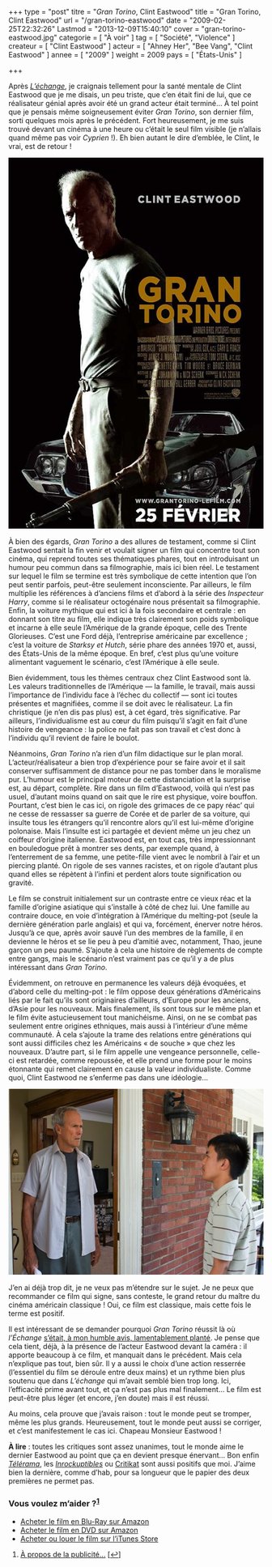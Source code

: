 +++
type = "post"
titre = "<em>Gran Torino</em>, Clint Eastwood"
title = "Gran Torino, Clint Eastwood"
url = "/gran-torino-eastwood"
date = "2009-02-25T22:32:26"
Lastmod = "2013-12-09T15:40:10"
cover = "gran-torino-eastwood.jpg"
categorie = [ "À voir" ]
tag = [ "Société", "Violence" ]
createur = [ "Clint Eastwood" ]
acteur = [ "Ahney Her", "Bee Vang", "Clint Eastwood" ]
annee = [ "2009" ]
weight = 2009
pays = [ "États-Unis" ]

+++

<p>Après <a href="http://voiretmanger.fr/2008/12/19/lechange-meme-les-grands-peuvent-se-planter/"><em>L&rsquo;échange</em></a>, je craignais tellement pour la santé mentale de Clint Eastwood que je me disais, un peu triste, que c&rsquo;en était fini de lui, que ce réalisateur génial après avoir été un grand acteur était terminé&#8230; À tel point que je pensais même soigneusement éviter <em>Gran Torino</em>, son dernier film, sorti quelques mois après le précédent. Fort heureusement, je me suis trouvé devant un cinéma à une heure ou c&rsquo;était le seul film visible (je n&rsquo;allais quand même pas voir <em>Cyprien</em> !). Eh bien autant le dire d&rsquo;emblée, le Clint, le vrai, est de retour !</p>
<div style="text-align: center;"><a href="http://www.allocine.fr/film/fichefilm_gen_cfilm=135063.html"><img src="19057560.jpg" border="0" alt="19057560.jpg" width="550" height="733" /></a></div>
<p>À bien des égards, <em>Gran Torino</em> a des allures de testament, comme si Clint Eastwood sentait la fin venir et voulait signer un film qui concentre tout son cinéma, qui reprend toutes ses thématiques phares, tout en introduisant un humour peu commun dans sa filmographie, mais ici bien réel. Le testament sur lequel le film se termine est très symbolique de cette intention que l&rsquo;on peut sentir parfois, peut-être seulement inconsciente. Par ailleurs, le film multiplie les références à d&rsquo;anciens films et d&rsquo;abord à la série des <em>Inspecteur Harry</em>, comme si le réalisateur octogénaire nous présentait sa filmographie. Enfin, la voiture mythique qui est ici à la fois secondaire et centrale : en donnant son titre au film, elle indique très clairement son poids symbolique et incarne à elle seule l&rsquo;Amérique de la grande époque, celle des Trente Glorieuses. C&rsquo;est une Ford déjà, l&rsquo;entreprise américaine par excellence ; c&rsquo;est la voiture de <em>Starksy et Hutch</em>, série phare des années 1970 et, aussi, des États-Unis de la même époque. En bref, c&rsquo;est plus qu&rsquo;une voiture alimentant vaguement le scénario, c&rsquo;est l&rsquo;Amérique à elle seule.</p>
<p>Bien évidemment, tous les thèmes centraux chez Clint Eastwood sont là. Les valeurs traditionnelles de l&rsquo;Amérique — la famille, le travail, mais aussi l&rsquo;importance de l&rsquo;individu face à l&rsquo;échec du collectif — sont ici toutes présentes et magnifiées, comme il se doit avec le réalisateur. La fin christique (je n&rsquo;en dis pas plus) est, à cet égard, très significative. Par ailleurs, l&rsquo;individualisme est au cœur du film puisqu&rsquo;il s&rsquo;agit en fait d&rsquo;une histoire de vengeance : la police ne fait pas son travail et c&rsquo;est donc à l&rsquo;individu qu&rsquo;il revient de faire le boulot.</p>
<p>Néanmoins, <em>Gran Torino</em> n&rsquo;a rien d&rsquo;un film didactique sur le plan moral. L&rsquo;acteur/réalisateur a bien trop d&rsquo;expérience pour se faire avoir et il sait conserver suffisamment de distance pour ne pas tomber dans le moralisme pur. L&rsquo;humour est le principal moteur de cette distanciation et la surprise est, au départ, complète. Rire dans un film d&rsquo;Eastwood, voilà qui n&rsquo;est pas usuel, d&rsquo;autant moins quand on sait que le rire est physique, voire bouffon. Pourtant, c&rsquo;est bien le cas ici, on rigole des grimaces de ce papy réac&rsquo; qui ne cesse de ressasser sa guerre de Corée et de parler de sa voiture, qui insulte tous les étrangers qu&rsquo;il rencontre alors qu&rsquo;il est lui-même d&rsquo;origine polonaise. Mais l&rsquo;insulte est ici partagée et devient même un jeu chez un coiffeur d&rsquo;origine italienne. Eastwood est, en tout cas, très impressionnant en bouledogue prêt à montrer ses dents, par exemple quand, à l&rsquo;enterrement de sa femme, une petite-fille vient avec le nombril à l&rsquo;air et un piercing planté. On rigole de ses vannes racistes, et on rigole d&rsquo;autant plus quand elles se répètent à l&rsquo;infini et perdent alors toute signification ou gravité.</p>
<p>Le film se construit initialement sur un contraste entre ce vieux réac et la famille d&rsquo;origine asiatique qui s&rsquo;installe à côté de chez lui. Une famille au contraire douce, en voie d&rsquo;intégration à l&rsquo;Amérique du melting-pot (seule la dernière génération parle anglais) et qui va, forcément, énerver notre héros. Jusqu&rsquo;à ce que, après avoir sauvé l&rsquo;un des membres de la famille, il en devienne le héros et se lie peu à peu d&rsquo;amitié avec, notamment, Thao, jeune garçon un peu paumé. S&rsquo;ajoute à cela une histoire de règlements de compte entre gangs, mais le scénario n&rsquo;est vraiment pas ce qu&rsquo;il y a de plus intéressant dans <em>Gran Torino</em>.</p>
<p>Évidemment, on retrouve en permanence les valeurs déjà évoquées, et d&rsquo;abord celle du melting-pot : le film oppose deux générations d&rsquo;Américains liés par le fait qu&rsquo;ils sont originaires d&rsquo;ailleurs, d&rsquo;Europe pour les anciens, d&rsquo;Asie pour les nouveaux. Mais finalement, ils sont tous sur le même plan et le film évite astucieusement tout manichéisme. Ainsi, on ne se combat pas seulement entre origines ethniques, mais aussi à l&rsquo;intérieur d&rsquo;une même communauté. À cela s&rsquo;ajoute la trame des relations entre générations qui sont aussi difficiles chez les Américains &laquo;&nbsp;de souche&nbsp;&raquo; que chez les nouveaux. D&rsquo;autre part, si le film appelle une vengeance personnelle, celle-ci est retardée, comme repoussée, et elle prend une forme pour le moins étonnante qui remet clairement en cause la valeur individualiste. Comme quoi, Clint Eastwood ne s&rsquo;enferme pas dans une idéologie&#8230;</p>
<div style="text-align: center;"><img src="19022649.jpg" border="0" alt="19022649.jpg.jpg" width="550" height="367" /></div>
<p>J&rsquo;en ai déjà trop dit, je ne veux pas m&rsquo;étendre sur le sujet. Je ne peux que recommander ce film qui signe, sans conteste, le grand retour du maître du cinéma américain classique ! Oui, ce film est classique, mais cette fois le terme est positif.</p>
<p>Il est intéressant de se demander pourquoi <em>Gran Torino</em> réussit là où <em>l&rsquo;Échange</em> <a href="http://voiretmanger.fr/2008/12/19/lechange-meme-les-grands-peuvent-se-planter/">s&rsquo;était, à mon humble avis, lamentablement planté</a>. Je pense que cela tient, déjà, à la présence de l&rsquo;acteur Eastwood devant la caméra : il apporte beaucoup à ce film, et manquait dans le précédent. Mais cela n&rsquo;explique pas tout, bien sûr. Il y a aussi le choix d&rsquo;une action resserrée (l&rsquo;essentiel du film se déroule entre deux mains) et un rythme bien plus soutenu que dans <em>L&rsquo;échange</em> qui m&rsquo;avait semblé bien trop long. Ici, l&rsquo;efficacité prime avant tout, et ça n&rsquo;est pas plus mal finalement&#8230; Le film est peut-être plus léger (et encore, j&rsquo;en doute) mais il est réussi.</p>
<p>Au moins, cela prouve que j&rsquo;avais raison : tout le monde peut se tromper, même les plus grands. Heureusement, tout le monde peut aussi se corriger, et c&rsquo;est manifestement le cas ici. Chapeau Monsieur Eastwood !</p>
<p><strong>À lire</strong> : toutes les critiques sont assez unanimes, tout le monde aime le dernier Eastwood au point que ça en devient presque énervant&#8230; Bon enfin <em><a href="http://www.telerama.fr/cinema/films/gran-torino,372920,critique.php">Télérama</a></em>, les <em><a href="http://www.lesinrocks.com/cine/cinema-article/article/gran-torino/">Inrockuptibles</a></em> ou <a href="http://www.critikat.com/Gran-Torino.html">Critikat</a> sont aussi positifs que moi. J&rsquo;aime bien la dernière, comme d&rsquo;hab, pour sa longueur que le papier des deux premières ne permet pas.</p>
<div class="amazon">
<h3>Vous voulez m&rsquo;aider ?<sup><a href="#footnote_0_1243" id="identifier_0_1243" class="footnote-link footnote-identifier-link" title="&Agrave; propos de la publicit&eacute;&hellip;">1</a></sup></h3>
<ul>
<li><a href="http://www.amazon.fr/gp/product/B001XCWOJ4/ref=as_li_ss_tl?ie=UTF8&tag=leblogdenic07-21&linkCode=as2&camp=1642&creative=19458&creativeASIN=B001XCWOJ4">Acheter le film en Blu-Ray sur Amazon</a></li>
<li><a href="http://www.amazon.fr/gp/product/B001XCWOIU/ref=as_li_ss_tl?ie=UTF8&tag=leblogdenic07-21&linkCode=as2&camp=1642&creative=19458&creativeASIN=B001XCWOIU">Acheter le film en DVD sur Amazon</a></li>
<li><a href="http://itunes.apple.com/fr/movie/gran-torino/id367984773">Acheter ou louer le film sur l&rsquo;iTunes Store</a></li>
</ul>
</div>
<ol class="footnotes"><li id="footnote_0_1243" class="footnote"><a href="http://voiretmanger.fr/a-propos/publicite/">À propos de la publicité…</a> [<a href="#identifier_0_1243" class="footnote-link footnote-back-link">&#8617;</a>]</li></ol>
